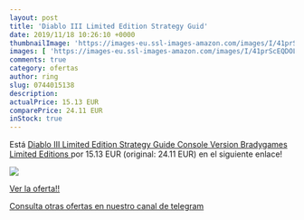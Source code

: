 ```yaml
---
layout: post
title: 'Diablo III Limited Edition Strategy Guid'
date: 2019/11/18 10:26:10 +0000
thumbnailImage: 'https://images-eu.ssl-images-amazon.com/images/I/41prScEQDOL._SL200_.jpg'
images: [ 'https://images-eu.ssl-images-amazon.com/images/I/41prScEQDOL._SL200_.jpg' ]
comments: true
category: ofertas
author: ring
slug: 0744015138
description:
actualPrice: 15.13 EUR
comparePrice: 24.11 EUR
inStock: true
---
```


Está [Diablo III Limited Edition Strategy Guide Console Version  Bradygames Limited Editions ](https://www.amazon.com/dp/0744015138/?tag=redken08-20) por 15.13 EUR (original: 24.11 EUR) en el siguiente enlace!

[![](https://images-eu.ssl-images-amazon.com/images/I/41prScEQDOL._SL200_.jpg)](https://www.amazon.com/dp/0744015138/?tag=redken08-20)

[Ver la oferta!!](https://www.amazon.com/dp/0744015138/?tag=redken08-20)

[Consulta otras ofertas en nuestro canal de telegram](https://t.me/s/ofertas25)
